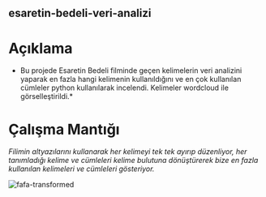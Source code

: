 ## esaretin-bedeli-veri-analizi

# Açıklama
* Bu projede Esaretin Bedeli filminde geçen kelimelerin veri analizini yaparak en fazla hangi kelimenin kullanıldığını ve en çok kullanılan cümleler python kullanılarak incelendi. Kelimeler wordcloud ile görselleştirildi.*

# Çalışma Mantığı
*Filimin altyazılarını kullanarak her kelimeyi tek tek ayırıp düzenliyor, her tanımladığı kelime ve cümleleri kelime bulutuna dönüştürerek bize en fazla kullanılan kelimeleri ve cümleleri gösteriyor.*

![fafa-transformed](https://github.com/sahideseker/esaretin-bedeli-veri-analizi/assets/65617524/51e24fcb-cb9a-4f3e-af9b-0b1b0f57dc55)
